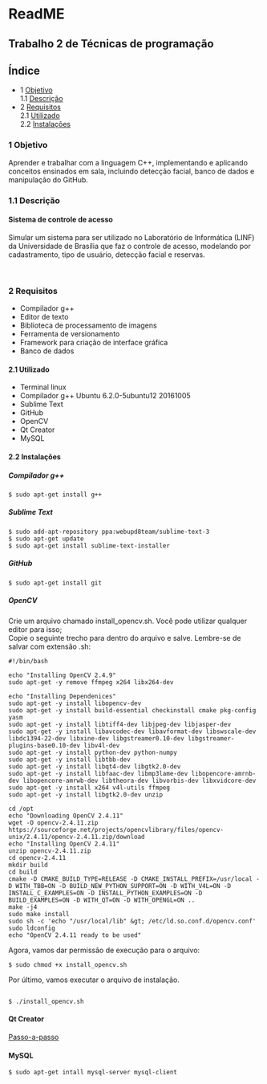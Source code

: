 # ReadME

## Trabalho 2 de Técnicas de programação 


## Índice
   * 1 [Objetivo](#1-objetivo)<br />
   <t>1.1 [Descrição](#descricao)<br />
   * 2 [Requisitos](#2-requisitos)<br />
   <t>2.1 [Utilizado](#21-utilizado)<br /> 
   <t>2.2 [Instalações](#22instalaes)<br /> 
    
### 1 Objetivo 
 <p>
 Aprender e trabalhar com a linguagem C++, implementando e aplicando conceitos ensinados em sala, incluindo detecção facial, banco de dados e manipulação do GitHub.
 </p>
 
### 1.1 Descrição 
#### Sistema de controle de acesso
<p>
Simular um sistema para ser utilizado no Laboratório de Informática (LINF) da Universidade de Brasília que faz o controle de acesso, modelando por cadastramento, tipo de usuário, detecção facial e reservas.
</p><br />

### 2 Requisitos 

 * Compilador g++
 * Editor de texto
 * Biblioteca de processamento de imagens
 * Ferramenta de versionamento
 * Framework para criação de interface gráfica
 * Banco de dados
 
 #### 2.1 Utilizado 
 
 * Terminal linux
 * Compilador g++ Ubuntu 6.2.0-5ubuntu12 20161005
 * Sublime Text
 * GitHub
 * OpenCV
 * Qt Creator
 * MySQL

 #### 2.2 Instalações 

 ##### Compilador g++ 

```
$ sudo apt-get install g++
```

##### Sublime Text 

```
$ sudo add-apt-repository ppa:webupd8team/sublime-text-3
$ sudo apt-get update
$ sudo apt-get install sublime-text-installer
```

##### GitHub 

```
$ sudo apt-get install git
```
##### OpenCV 
<p>
Crie um arquivo chamado install_opencv.sh. Você pode utilizar qualquer editor para isso;<br />
Copie o seguinte trecho para dentro do arquivo e salve. Lembre-se de salvar com extensão .sh:

```
#!/bin/bash
 
echo "Installing OpenCV 2.4.9"
sudo apt-get -y remove ffmpeg x264 libx264-dev
 
echo "Installing Dependenices"
sudo apt-get -y install libopencv-dev
sudo apt-get -y install build-essential checkinstall cmake pkg-config yasm
sudo apt-get -y install libtiff4-dev libjpeg-dev libjasper-dev
sudo apt-get -y install libavcodec-dev libavformat-dev libswscale-dev libdc1394-22-dev libxine-dev libgstreamer0.10-dev libgstreamer-plugins-base0.10-dev libv4l-dev
sudo apt-get -y install python-dev python-numpy
sudo apt-get -y install libtbb-dev
sudo apt-get -y install libqt4-dev libgtk2.0-dev
sudo apt-get -y install libfaac-dev libmp3lame-dev libopencore-amrnb-dev libopencore-amrwb-dev libtheora-dev libvorbis-dev libxvidcore-dev
sudo apt-get -y install x264 v4l-utils ffmpeg
sudo apt-get -y install libgtk2.0-dev unzip
 
cd /opt
echo "Downloading OpenCV 2.4.11"
wget -O opencv-2.4.11.zip https://sourceforge.net/projects/opencvlibrary/files/opencv-unix/2.4.11/opencv-2.4.11.zip/download
echo "Installing OpenCV 2.4.11"
unzip opencv-2.4.11.zip
cd opencv-2.4.11
mkdir build
cd build
cmake -D CMAKE_BUILD_TYPE=RELEASE -D CMAKE_INSTALL_PREFIX=/usr/local -D WITH_TBB=ON -D BUILD_NEW_PYTHON_SUPPORT=ON -D WITH_V4L=ON -D INSTALL_C_EXAMPLES=ON -D INSTALL_PYTHON_EXAMPLES=ON -D BUILD_EXAMPLES=ON -D WITH_QT=ON -D WITH_OPENGL=ON ..
make -j4
sudo make install
sudo sh -c 'echo "/usr/local/lib" &gt; /etc/ld.so.conf.d/opencv.conf'
sudo ldconfig
echo "OpenCV 2.4.11 ready to be used"

```
Agora, vamos dar permissão de execução para o arquivo:

```
$ sudo chmod +x install_opencv.sh

```
Por último, vamos executar o arquivo de instalação.

```

$ ./install_opencv.sh

```
#### Qt Creator

[Passo-a-passo](https://wiki.qt.io/Install_Qt_5_on_Ubuntu)

#### MySQL

```
$ sudo apt-get intall mysql-server mysql-client
```
